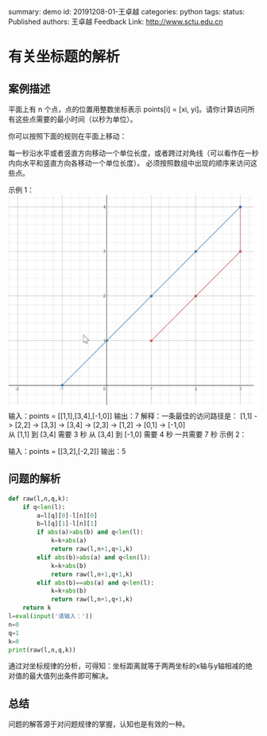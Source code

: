 summary: demo
id: 20191208-01-王卓越
categories: python
tags: 
status: Published 
authors: 王卓越
Feedback Link: http://www.sctu.edu.cn

# 有关坐标题的解析
## 案例描述
平面上有 n 个点，点的位置用整数坐标表示 points[i] = [xi, yi]。请你计算访问所有这些点需要的最小时间（以秒为单位）。

你可以按照下面的规则在平面上移动：

每一秒沿水平或者竖直方向移动一个单位长度，或者跨过对角线（可以看作在一秒内向水平和竖直方向各移动一个单位长度）。
必须按照数组中出现的顺序来访问这些点。
 

示例 1：
![](assets/20191208-01-王卓越-05.png)
输入：points = [[1,1],[3,4],[-1,0]]
输出：7
解释：一条最佳的访问路径是： [1,1] -> [2,2] -> [3,3] -> [3,4] -> [2,3] -> [1,2] -> [0,1] -> [-1,0]   
从 [1,1] 到 [3,4] 需要 3 秒 
从 [3,4] 到 [-1,0] 需要 4 秒
一共需要 7 秒
示例 2：

输入：points = [[3,2],[-2,2]]
输出：5
## 问题的解析
```python
def raw(l,n,q,k):
    if q<len(l):
        a=l[q][0]-l[n][0]
        b=l[q][1]-l[n][1]
        if abs(a)>abs(b) and q<len(l):
            k=k+abs(a)
            return raw(l,n+1,q+1,k)
        elif abs(b)>abs(a) and q<len(l):
            k=k+abs(b)
            return raw(l,n+1,q+1,k)
        elif abs(b)==abs(a) and q<len(l):
            k=k+abs(b)
            return raw(l,n+1,q+1,k)
    return k
l=eval(input('请输入：'))
n=0
q=1
k=0
print(raw(l,n,q,k))
```
通过对坐标规律的分析，可得知：坐标距离就等于两两坐标的x轴与y轴相减的绝对值的最大值列出条件即可解决。
## 总结
问题的解答源于对问题规律的掌握，认知也是有效的一种。
